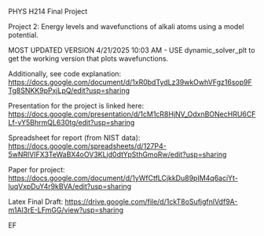 PHYS H214 Final Project

Project 2: Energy levels and wavefunctions of alkali atoms using a model potential.

MOST UPDATED VERSION 4/21/2025 10:03 AM - USE dynamic_solver_plt to get the working version that plots wavefunctions.

Additionally, see code explanation:
https://docs.google.com/document/d/1xR0bdTydLz39wkOwhVFgz16sop9FTg8SNKK9pPxjLpQ/edit?usp=sharing

Presentation for the project is linked here:
https://docs.google.com/presentation/d/1cM1cR8HjNV_OdxnBONecHRU6CFLf-vY5BhrmQL630tg/edit?usp=sharing

Spreadsheet for report (from NIST data):
https://docs.google.com/spreadsheets/d/127P4-5wNRlVIFX3TeWaBX4oOV3KLjd0dtYpSthGmoRw/edit?usp=sharing

Paper for project:
https://docs.google.com/document/d/1yWfCtfLCjkkDu89pIM4q6aciYt-luqVxpDuY4r9kBVA/edit?usp=sharing

Latex Final Draft:
https://drive.google.com/file/d/1ckT8oSufjgfnlVdf9A-m1AI3rE-LFmGG/view?usp=sharing 

EF

